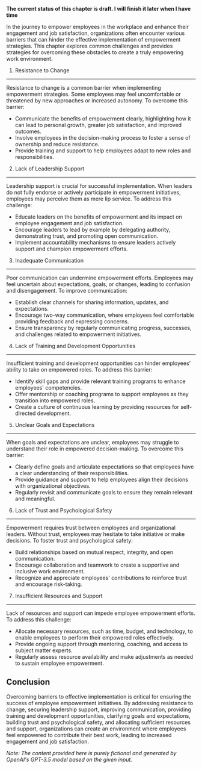 **The current status of this chapter is draft. I will finish it later when I have time**

In the journey to empower employees in the workplace and enhance their engagement and job satisfaction, organizations often encounter various barriers that can hinder the effective implementation of empowerment strategies. This chapter explores common challenges and provides strategies for overcoming these obstacles to create a truly empowering work environment.

1. Resistance to Change
-----------------------

Resistance to change is a common barrier when implementing empowerment strategies. Some employees may feel uncomfortable or threatened by new approaches or increased autonomy. To overcome this barrier:

* Communicate the benefits of empowerment clearly, highlighting how it can lead to personal growth, greater job satisfaction, and improved outcomes.
* Involve employees in the decision-making process to foster a sense of ownership and reduce resistance.
* Provide training and support to help employees adapt to new roles and responsibilities.

2. Lack of Leadership Support
-----------------------------

Leadership support is crucial for successful implementation. When leaders do not fully endorse or actively participate in empowerment initiatives, employees may perceive them as mere lip service. To address this challenge:

* Educate leaders on the benefits of empowerment and its impact on employee engagement and job satisfaction.
* Encourage leaders to lead by example by delegating authority, demonstrating trust, and promoting open communication.
* Implement accountability mechanisms to ensure leaders actively support and champion empowerment efforts.

3. Inadequate Communication
---------------------------

Poor communication can undermine empowerment efforts. Employees may feel uncertain about expectations, goals, or changes, leading to confusion and disengagement. To improve communication:

* Establish clear channels for sharing information, updates, and expectations.
* Encourage two-way communication, where employees feel comfortable providing feedback and expressing concerns.
* Ensure transparency by regularly communicating progress, successes, and challenges related to empowerment initiatives.

4. Lack of Training and Development Opportunities
-------------------------------------------------

Insufficient training and development opportunities can hinder employees' ability to take on empowered roles. To address this barrier:

* Identify skill gaps and provide relevant training programs to enhance employees' competencies.
* Offer mentorship or coaching programs to support employees as they transition into empowered roles.
* Create a culture of continuous learning by providing resources for self-directed development.

5. Unclear Goals and Expectations
---------------------------------

When goals and expectations are unclear, employees may struggle to understand their role in empowered decision-making. To overcome this barrier:

* Clearly define goals and articulate expectations so that employees have a clear understanding of their responsibilities.
* Provide guidance and support to help employees align their decisions with organizational objectives.
* Regularly revisit and communicate goals to ensure they remain relevant and meaningful.

6. Lack of Trust and Psychological Safety
-----------------------------------------

Empowerment requires trust between employees and organizational leaders. Without trust, employees may hesitate to take initiative or make decisions. To foster trust and psychological safety:

* Build relationships based on mutual respect, integrity, and open communication.
* Encourage collaboration and teamwork to create a supportive and inclusive work environment.
* Recognize and appreciate employees' contributions to reinforce trust and encourage risk-taking.

7. Insufficient Resources and Support
-------------------------------------

Lack of resources and support can impede employee empowerment efforts. To address this challenge:

* Allocate necessary resources, such as time, budget, and technology, to enable employees to perform their empowered roles effectively.
* Provide ongoing support through mentoring, coaching, and access to subject matter experts.
* Regularly assess resource availability and make adjustments as needed to sustain employee empowerment.

Conclusion
----------

Overcoming barriers to effective implementation is critical for ensuring the success of employee empowerment initiatives. By addressing resistance to change, securing leadership support, improving communication, providing training and development opportunities, clarifying goals and expectations, building trust and psychological safety, and allocating sufficient resources and support, organizations can create an environment where employees feel empowered to contribute their best work, leading to increased engagement and job satisfaction.

*Note: The content provided here is purely fictional and generated by OpenAI's GPT-3.5 model based on the given input.*
